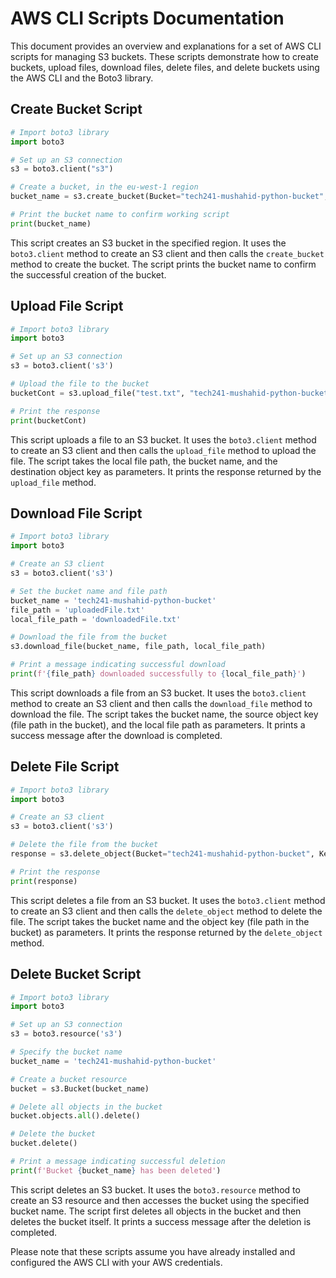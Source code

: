 # AWS CLI Scripts Documentation

This document provides an overview and explanations for a set of AWS CLI scripts for managing S3 buckets. These scripts demonstrate how to create buckets, upload files, download files, delete files, and delete buckets using the AWS CLI and the Boto3 library.

## Create Bucket Script
```python
# Import boto3 library
import boto3

# Set up an S3 connection
s3 = boto3.client("s3")

# Create a bucket, in the eu-west-1 region
bucket_name = s3.create_bucket(Bucket="tech241-mushahid-python-bucket", CreateBucketConfiguration={"LocationConstraint":"eu-west-1"})

# Print the bucket name to confirm working script
print(bucket_name)
```

This script creates an S3 bucket in the specified region. It uses the `boto3.client` method to create an S3 client and then calls the `create_bucket` method to create the bucket. The script prints the bucket name to confirm the successful creation of the bucket.

## Upload File Script
```python
# Import boto3 library
import boto3

# Set up an S3 connection
s3 = boto3.client('s3')

# Upload the file to the bucket
bucketCont = s3.upload_file("test.txt", "tech241-mushahid-python-bucket", "uploadedFile.txt")

# Print the response
print(bucketCont)

```
This script uploads a file to an S3 bucket. It uses the `boto3.client` method to create an S3 client and then calls the `upload_file` method to upload the file. The script takes the local file path, the bucket name, and the destination object key as parameters. It prints the response returned by the `upload_file` method.

## Download File Script
```python
# Import boto3 library
import boto3

# Create an S3 client
s3 = boto3.client('s3')

# Set the bucket name and file path
bucket_name = 'tech241-mushahid-python-bucket'
file_path = 'uploadedFile.txt'
local_file_path = 'downloadedFile.txt'

# Download the file from the bucket
s3.download_file(bucket_name, file_path, local_file_path)

# Print a message indicating successful download
print(f'{file_path} downloaded successfully to {local_file_path}')

```

This script downloads a file from an S3 bucket. It uses the `boto3.client` method to create an S3 client and then calls the `download_file` method to download the file. The script takes the bucket name, the source object key (file path in the bucket), and the local file path as parameters. It prints a success message after the download is completed.

## Delete File Script
```python
# Import boto3 library
import boto3

# Create an S3 client
s3 = boto3.client('s3')

# Delete the file from the bucket
response = s3.delete_object(Bucket="tech241-mushahid-python-bucket", Key="test.txt")

# Print the response
print(response)

```

This script deletes a file from an S3 bucket. It uses the `boto3.client` method to create an S3 client and then calls the `delete_object` method to delete the file. The script takes the bucket name and the object key (file path in the bucket) as parameters. It prints the response returned by the `delete_object` method.

## Delete Bucket Script
```python
# Import boto3 library
import boto3

# Set up an S3 connection
s3 = boto3.resource('s3')

# Specify the bucket name
bucket_name = 'tech241-mushahid-python-bucket'

# Create a bucket resource
bucket = s3.Bucket(bucket_name)

# Delete all objects in the bucket
bucket.objects.all().delete()

# Delete the bucket
bucket.delete()

# Print a message indicating successful deletion
print(f'Bucket {bucket_name} has been deleted')

```
This script deletes an S3 bucket. It uses the `boto3.resource` method to create an S3 resource and then accesses the bucket using the specified bucket name. The script first deletes all objects in the bucket and then deletes the bucket itself. It prints a success message after the deletion is completed.

Please note that these scripts assume you have already installed and configured the AWS CLI with your AWS credentials.
